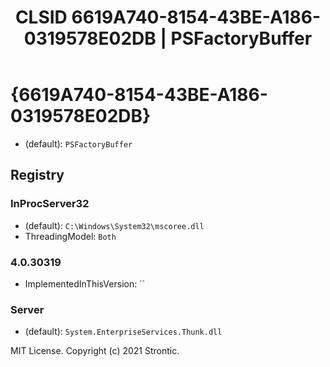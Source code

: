 ﻿---
title: "CLSID 6619A740-8154-43BE-A186-0319578E02DB | PSFactoryBuffer"
excerpt: What is COM-Object CLSID 6619A740-8154-43BE-A186-0319578E02DB?
---

# {6619A740-8154-43BE-A186-0319578E02DB}

* (default): `PSFactoryBuffer`

## Registry


### InProcServer32

* (default): `C:\Windows\System32\mscoree.dll`
* ThreadingModel: `Both`

### 4.0.30319

* ImplementedInThisVersion: ``

### Server

* (default): `System.EnterpriseServices.Thunk.dll`

MIT License. Copyright (c) 2021 Strontic.



